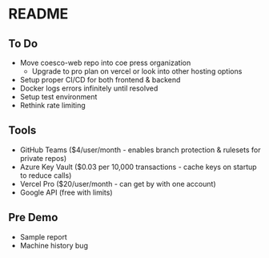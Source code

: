 # README

## To Do

- Move coesco-web repo into coe press organization
  - Upgrade to pro plan on vercel or look into other hosting options
- Setup proper CI/CD for both frontend & backend
- Docker logs errors infinitely until resolved
- Setup test environment
- Rethink rate limiting

## Tools

- GitHub Teams ($4/user/month - enables branch protection & rulesets for private repos)
- Azure Key Vault ($0.03 per 10,000 transactions - cache keys on startup to reduce calls)
- Vercel Pro ($20/user/month - can get by with one account)
- Google API (free with limits)

## Pre Demo

- Sample report
- Machine history bug
